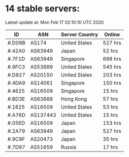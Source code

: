 # 14 stable servers:

Latest update at: Mon Feb 17 02:10:10 UTC 2020

| ID | ASN | Server Country | Online |
| -- | --- | -------------- | ------ |
| #.D09B | AS174 | United States | 527 hrs |
| #.42A0 | AS63949 | Japan | 52 hrs |
| #.7F1D | AS63949 | Singapore | 698 hrs |
| #.9FC3 | AS53889 | United States | 545 hrs |
| #.D827 | AS20150 | United States | 203 hrs |
| #.4DA9 | AS14061 | Singapore | 150 hrs |
| #.4625 | AS16509 | Singapore | 15 hrs |
| #.BD3E | AS63888 | Hong Kong | 57 hrs |
| #.1625 | AS16509 | United States | 53 hrs |
| #.A76D | AS137443 | United States | 15 hrs |
| #.05ED | AS16509 | Japan | 153 hrs |
| #.2A79 | AS63949 | Japan | 527 hrs |
| #.9C9F | AS20473 | Japan | 35 hrs |
| #.7D97 | AS51659 | Russia | 17 hrs |

